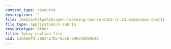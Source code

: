 ```yaml
---
content_type: resource
description: ''
file: /media/https%3A/open-learning-course-data-rc.s3.amazonaws.com/11-384-malaysia-sustainable-cities-practicum-spring-2018/536beefd3a0327b5835ab06cd0d005eb_hP9FIMolHEA.srt
file_type: application/x-subrip
resourcetype: Other
title: 3play caption file
uid: 536beefd-3a03-27b5-835a-b06cd0d005eb
---
```

